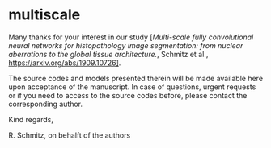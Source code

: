 # multiscale

Many thanks for your interest in our study [*Multi-scale fully convolutional neural networks for histopathology image segmentation: from nuclear aberrations to the global tissue architecture.*, Schmitz et al., https://arxiv.org/abs/1909.10726]. 

The source codes and models presented therein will be made available here upon acceptance of the manuscript. In case of questions, urgent requests or if you need to access to the source codes before, please contact the corresponding author. 

Kind regards,

R. Schmitz, on behalft of the authors
